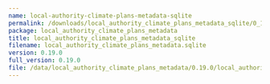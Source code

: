 ```yaml
---
name: local-authority-climate-plans-metadata-sqlite
permalink: /downloads/local_authority_climate_plans_metadata_sqlite/0_19_0
package: local_authority_climate_plans_metadata
title: local_authority_climate_plans_metadata_sqlite
filename: local_authority_climate_plans_metadata.sqlite
version: 0.19.0
full_version: 0.19.0
file: /data/local_authority_climate_plans_metadata/0.19.0/local_authority_climate_plans_metadata.sqlite
---
```

